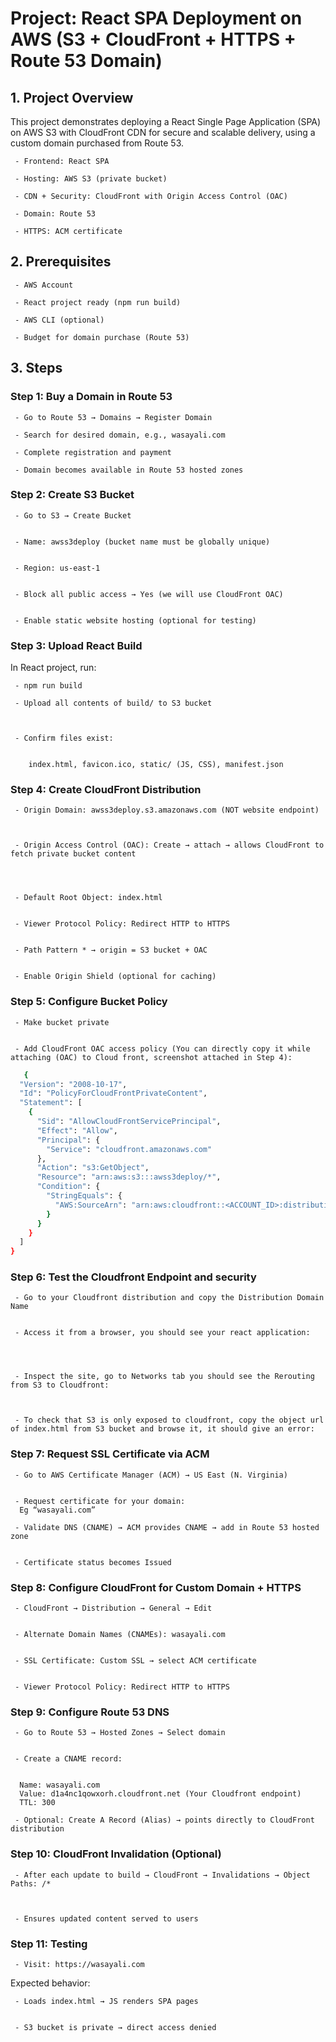 # Project: React SPA Deployment on AWS (S3 + CloudFront + HTTPS + Route 53 Domain)

## 1. Project Overview
This project demonstrates deploying a React Single Page Application (SPA) on AWS S3 with CloudFront CDN for secure and scalable delivery, using a custom domain purchased from Route 53.

     - Frontend: React SPA

     - Hosting: AWS S3 (private bucket)

     - CDN + Security: CloudFront with Origin Access Control (OAC)

     - Domain: Route 53

     - HTTPS: ACM certificate


## 2. Prerequisites

     - AWS Account

     - React project ready (npm run build)

     - AWS CLI (optional)

     - Budget for domain purchase (Route 53)



## 3. Steps

### Step 1: Buy a Domain in Route 53

     - Go to Route 53 → Domains → Register Domain

     - Search for desired domain, e.g., wasayali.com

     - Complete registration and payment

     - Domain becomes available in Route 53 hosted zones


### Step 2: Create S3 Bucket

     - Go to S3 → Create Bucket


     - Name: awss3deploy (bucket name must be globally unique)


     - Region: us-east-1


     - Block all public access → Yes (we will use CloudFront OAC)


     - Enable static website hosting (optional for testing)









### Step 3: Upload React Build
In React project, run:

     - npm run build

     - Upload all contents of build/ to S3 bucket



     - Confirm files exist:


        index.html, favicon.ico, static/ (JS, CSS), manifest.json







### Step 4: Create CloudFront Distribution

     - Origin Domain: awss3deploy.s3.amazonaws.com (NOT website endpoint)



     - Origin Access Control (OAC): Create → attach → allows CloudFront to fetch private bucket content




     - Default Root Object: index.html


     - Viewer Protocol Policy: Redirect HTTP to HTTPS


     - Path Pattern * → origin = S3 bucket + OAC


     - Enable Origin Shield (optional for caching)















### Step 5: Configure Bucket Policy

     - Make bucket private


     - Add CloudFront OAC access policy (You can directly copy it while attaching (OAC) to Cloud front, screenshot attached in Step 4):



```bash
   {
  "Version": "2008-10-17",
  "Id": "PolicyForCloudFrontPrivateContent",
  "Statement": [
    {
      "Sid": "AllowCloudFrontServicePrincipal",
      "Effect": "Allow",
      "Principal": {
        "Service": "cloudfront.amazonaws.com"
      },
      "Action": "s3:GetObject",
      "Resource": "arn:aws:s3:::awss3deploy/*",
      "Condition": {
        "StringEquals": {
          "AWS:SourceArn": "arn:aws:cloudfront::<ACCOUNT_ID>:distribution/<DISTRIBUTION_ID>"
        }
      }
    }
  ]
}
```


### Step 6: Test the Cloudfront Endpoint and security

     - Go to your Cloudfront distribution and copy the Distribution Domain Name

  
     - Access it from a browser, you should see your react application:




     - Inspect the site, go to Networks tab you should see the Rerouting from S3 to Cloudfront:
 


     - To check that S3 is only exposed to cloudfront, copy the object url of index.html from S3 bucket and browse it, it should give an error:



### Step 7: Request SSL Certificate via ACM

     - Go to AWS Certificate Manager (ACM) → US East (N. Virginia)


     - Request certificate for your domain:
      Eg “wasayali.com”

     - Validate DNS (CNAME) → ACM provides CNAME → add in Route 53 hosted zone


     - Certificate status becomes Issued







### Step 8: Configure CloudFront for Custom Domain + HTTPS

     - CloudFront → Distribution → General → Edit


     - Alternate Domain Names (CNAMEs): wasayali.com


     - SSL Certificate: Custom SSL → select ACM certificate


     - Viewer Protocol Policy: Redirect HTTP to HTTPS




### Step 9: Configure Route 53 DNS

     - Go to Route 53 → Hosted Zones → Select domain


     - Create a CNAME record:


      Name: wasayali.com
      Value: d1a4nc1qowxorh.cloudfront.net (Your Cloudfront endpoint)
      TTL: 300

     - Optional: Create A Record (Alias) → points directly to CloudFront distribution

















### Step 10: CloudFront Invalidation (Optional)

     - After each update to build → CloudFront → Invalidations → Object Paths: /*



     - Ensures updated content served to users



### Step 11: Testing
     - Visit: https://wasayali.com

   Expected behavior:


     - Loads index.html → JS renders SPA pages


     - S3 bucket is private → direct access denied








